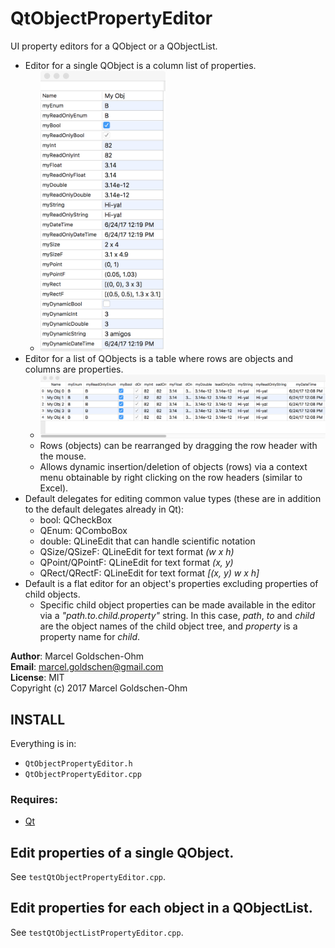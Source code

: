 # QtObjectPropertyEditor

UI property editors for a QObject or a QObjectList.

* Editor for a single QObject is a column list of properties.
    * <img src="images/QtObjectPropertyEditor.tiff" width="200" />
* Editor for a list of QObjects is a table where rows are objects and columns are properties.
    * <img src="images/QtObjectListPropertyEditor.tiff" width="600" />
    * Rows (objects) can be rearranged by dragging the row header with the mouse.
    * Allows dynamic insertion/deletion of objects (rows) via a context menu obtainable by right clicking on the row headers (similar to Excel).
* Default delegates for editing common value types (these are in addition to the default delegates already in Qt):
    * bool: QCheckBox
    * QEnum: QComboBox
    * double: QLineEdit that can handle scientific notation
    * QSize/QSizeF: QLineEdit for text format *(w x h)*
    * QPoint/QPointF: QLineEdit for text format *(x, y)*
    * QRect/QRectF: QLineEdit for text format *[(x, y) w x h]*
* Default is a flat editor for an object's properties excluding properties of child objects.
    * Specific child object properties can be made available in the editor via a *"path.to.child.property"* string. In this case, *path*, *to* and *child* are the object names of the child object tree, and *property* is a property name for *child*.

**Author**: Marcel Goldschen-Ohm  
**Email**:  <marcel.goldschen@gmail.com>  
**License**: MIT  
Copyright (c) 2017 Marcel Goldschen-Ohm 

## INSTALL

Everything is in:

* `QtObjectPropertyEditor.h`
* `QtObjectPropertyEditor.cpp`

### Requires:

* [Qt](http://www.qt.io)

## Edit properties of a single QObject.

See `testQtObjectPropertyEditor.cpp`.

## Edit properties for each object in a QObjectList.

See `testQtObjectListPropertyEditor.cpp`.
